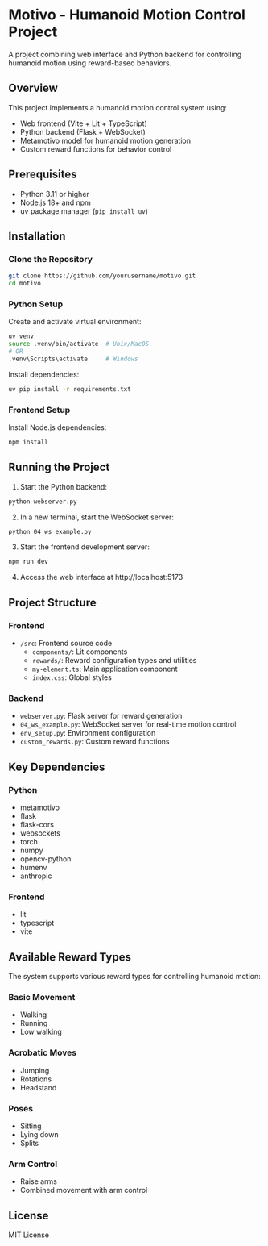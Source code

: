 # Motivo - Humanoid Motion Control Project

A project combining web interface and Python backend for controlling humanoid motion using reward-based behaviors.

## Overview

This project implements a humanoid motion control system using:
- Web frontend (Vite + Lit + TypeScript)
- Python backend (Flask + WebSocket)
- Metamotivo model for humanoid motion generation
- Custom reward functions for behavior control

## Prerequisites

- Python 3.11 or higher
- Node.js 18+ and npm
- uv package manager (`pip install uv`)

## Installation

### Clone the Repository
```bash
git clone https://github.com/yourusername/motivo.git
cd motivo
```

### Python Setup
Create and activate virtual environment:
```bash
uv venv
source .venv/bin/activate  # Unix/MacOS
# OR
.venv\Scripts\activate     # Windows
```

Install dependencies:
```bash
uv pip install -r requirements.txt
```

### Frontend Setup
Install Node.js dependencies:
```bash
npm install
```

## Running the Project

1. Start the Python backend:
```bash
python webserver.py
```

2. In a new terminal, start the WebSocket server:
```bash
python 04_ws_example.py
```

3. Start the frontend development server:
```bash
npm run dev
```

4. Access the web interface at http://localhost:5173

## Project Structure

### Frontend
- `/src`: Frontend source code
  - `components/`: Lit components
  - `rewards/`: Reward configuration types and utilities
  - `my-element.ts`: Main application component
  - `index.css`: Global styles

### Backend
- `webserver.py`: Flask server for reward generation
- `04_ws_example.py`: WebSocket server for real-time motion control
- `env_setup.py`: Environment configuration
- `custom_rewards.py`: Custom reward functions

## Key Dependencies

### Python
- metamotivo
- flask
- flask-cors
- websockets
- torch
- numpy
- opencv-python
- humenv
- anthropic

### Frontend
- lit
- typescript
- vite

## Available Reward Types

The system supports various reward types for controlling humanoid motion:

### Basic Movement
- Walking
- Running
- Low walking

### Acrobatic Moves
- Jumping
- Rotations
- Headstand

### Poses
- Sitting
- Lying down
- Splits

### Arm Control
- Raise arms
- Combined movement with arm control

## License

MIT License

